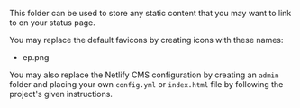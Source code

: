 This folder can be used to store any static content that you may want to link to on your status page.

You may replace the default favicons by creating icons with these names:

- ep.png

You may also replace the Netlify CMS configuration by creating an `admin` folder and placing your own `config.yml` or `index.html` file by following the project's given instructions.
